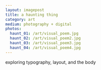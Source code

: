 ```yaml
---
layout: imagepost
title: a haunting thing
category: art
medium: photography + digital
photos: 
  haunt_01: /art/visual_poem.jpg
  haunt_02: /art/visual_poem2.jpg
  haunt_03: /art/visual_poem3.jpg
  haunt_04: /art/visual_poem4.jpg
---
```


exploring typography, layout, and the body <br>
